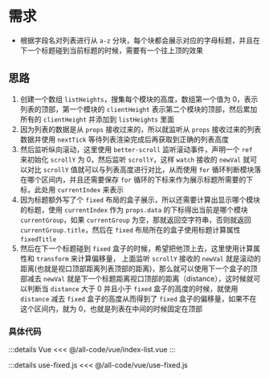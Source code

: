 # 需求

- 根据字段名对列表进行从 `a-z` 分块，每个块都会展示对应的字母标题，并且在下一个标题碰到当前标题的时候，需要有一个往上顶的效果

## 思路

1. 创建一个数组 `listHeights`，搜集每个模块的高度，数组第一个值为 0，表示列表的顶部，第一个模块的 `clientHeight` 表示第二个模块的顶部，然后累加所有的 `clientHeight` 并添加到 `listHeights` 里面
2. 因为列表的数据是从 `props` 接收过来的，所以就监听从 `props` 接收过来的列表数据并使用 `nextTick` 等待列表渲染完成后再获取到正确的列表高度
3. 然后监听纵向滚动，这里使用 `better-scroll` 监听滚动事件，声明一个 `ref` 来初始化 `scrollY` 为 0，然后监听 `scrollY`，这样 `watch` 接收的 `newVal` 就可以对比 `scrollY` 值就可以与列表高度进行对比，从而使用 `for` 循环判断模块落在哪个区间内，并且还需要保存 `for` 循环的下标来作为展示标题所需要的下标，此处用 `currentIndex` 来表示
4. 因为标题额外写了个 `fixed` 布局的盒子展示，所以还需要计算出显示哪个模块的标题，使用 `currentIndex` 作为 `props.data` 的下标得出当前是哪个模块 `currentGroup`，如果 `currentGroup` 为空，那就返回空字符串，否则就返回 `currentGroup.title`，然后在 `fixed` 布局所在的盒子使用标题计算属性 `fixedTitle`
5. 然后在下一个标题碰到 `fixed` 盒子的时候，希望把他顶上去，这里使用计算属性和 `transform` 来计算偏移量， 上面监听 `scrollY` 接收的 `newVal` 就是滚动的距离(也就是视口顶部距离列表顶部的距离)，那么就可以使用下一个盒子的顶部减去 `newVal` 就是下一个标题距离视口顶部的距离（distance），这时候就可以判断当 `distance` 大于 0 并且小于 `fixed` 盒子的高度的时候，就使用 `distance` 减去 `fixed` 盒子的高度从而得到了 `fixed` 盒子的偏移量，如果不在这个区间内，就为 0，也就是列表在中间的时候固定在顶部

### 具体代码

:::details Vue
<<< @/all-code/vue/index-list.vue
:::

:::details use-fixed.js
<<< @/all-code/vue/use-fixed.js
